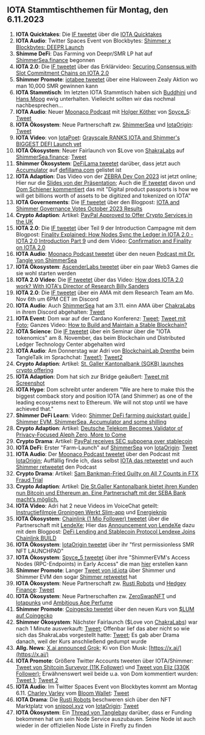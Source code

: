 ## IOTA Stammtischthemen für Montag, den 6.11.2023

1. **IOTA Quicktakes**: Die [IF tweetet](https://x.com/iota/status/1718930849364852881?s=20) über die [IOTA Quicktakes](https://www.youtube.com/watch?v=V3XJIpEeU00&list=PLMbc46iGTB_QyqqU-QwbFsrVd9-HN55i_)
2. **IOTA Audio**: Twitter Spaces Event von Blockbytes: [Shimmer x Blockbytes: DEEPR Launch](https://x.com/blockbytescom/status/1718998587571310893?s=20)
3. **Shimme DeFi**: Das Farming von Deepr/SMR LP hat auf [ShimmerSea.finance](https://shimmersea.finance/liquidity/pool/0xd56c46dde3079bb7799826c6bff217665206100b) begonnen
4. **IOTA 2.0**: Die [IF tweetet](https://x.com/iota/status/1719021403868193113?s=20) über das Erklärvideo: [Securing Consensus with Slot Commitment Chains on IOTA 2.0](https://www.youtube.com/watch?v=obTv3bbB9NQ)
5. **Shimmer Promote**: [iotabee tweetet](https://x.com/iotabee/status/1719258172999746042?s=20) über eine Haloween  Zealy Aktion wo man 10,000 SMR gewinnen kann
6. **IOTA Stammtisch**: Im letzten IOTA Stammtisch haben sich [Buddhini](https://twitter.com/Buddh1n1) und [Hans Moog](https://twitter.com/hus_qy) ewig unterhalten. Vielleicht sollten wir das nochmal nachbesprechen...
7. **IOTA Audio**: Neuer [Moonaco Podcast](https://twitter.com/MoonacoPodcast) mit [Holger Köther](https://twitter.com/HolgerKoether) von [Spyce_5](https://twitter.com/SPYCE_5): [Tweet](https://x.com/MoonacoPodcast/status/1719405918784266361?s=20)
8. **IOTA Ökosystem**: Neue Partnerschaft zw. [ShimmerSea](https://twitter.com/ShimmerSeaDEX) und [IotaOrigin](https://twitter.com/origin_iota): [Tweet](https://x.com/ShimmerSeaDEX/status/1719346013138284746?s=20)
9. **IOTA Video**: von [IotaPoet](https://twitter.com/IotaPoet): [Grayscale RANKS IOTA and Shimmer's BIGGEST DEFI Launch yet](https://www.youtube.com/watch?v=XIDeQ1nk1aw)
10. **IOTA Ökosystem**: Neuer Fairlaunch von $Love von [ShakraLabs](https://twitter.com/LabsChakra) auf [ShimmerSea.finance](https://shimmersea.finance/fairlaunch): [Tweet](https://x.com/ShimmerSeaDEX/status/1719620490183028955?s=20)
11. **Shimmer Ökosystem**: [DeFiLama tweetet](https://x.com/DefiLlama/status/1719384396547969486?s=20) darüber, dass jetzt auch [Accumulator](https://twitter.com/ACCU_DeFi) auf [defillama.com](https://defillama.com/chain/ShimmerEVM) gelistet ist
12. **IOTA Adaption**: Das Video von der [ZEBRA Dev Con 2023](https://www.zebra.com/content/dam/zebra_dam/en/video/web-production/zebra%20devcon2023-video-ats-iota-dlt-value-chains-jose-cantera-en-us.mp4.mp4) ist jetzt online; Hier nur die [Slides von der Präsentation](https://www.zebra.com/content/dam/zebra_dam/en/presentation/customer-facing/zebra-devcon2023-presentation-custumer-facing-iota-dlt-value-chains-jose-cantera-en-us.pdf); Auch die [IF tweetet](https://x.com/iota/status/1719731630955196794?s=20) davon und [Dom Schiener kommentiert](https://x.com/DomSchiener/status/1719724312192541098?s=20) das mit "Digital product passports is how we will get billions worth of assets to be digitized and tokenized on IOTA"
13. **IOTA Governements**: Die [IF tweetet](https://x.com/iota/status/1719715928928301334?s=20) über den Blogpost: [IOTA and Shimmer Governance Votes October 2023 Results](https://blog.iota.org/governance-votes-october-2023-results/)
14. **Crypto Adaption**: Artikel: [PayPal Approved to Offer Crypto Services in the UK](https://watcher.guru/news/paypal-approved-to-offer-crypto-services-in-the-uk)
15. **IOTA 2.0**: Die [IF tweetet](https://x.com/iota/status/1719746180538573151?s=20) über Teil 9 der Introduction Campagne mit dem Blogpost: [Finality Explained: How Nodes Sync the Ledger in IOTA 2.0 - IOTA 2.0 Introduction Part 9](https://blog.iota.org/finality-explained-iota20/) und dem Video: [Confirmation and Finality on IOTA 2.0](https://www.youtube.com/watch?v=4ws_E3Omn9c)
16. **IOTA Audio**: [Moonaco Podcast tweetet](https://x.com/MoonacoPodcast/status/1720032673609994402?s=20) über den neuen [Podcast mit Dr. Tangle von ShimmerSea](https://open.spotify.com/episode/69UgBa9zDXSDzjnKAtwrLi?si=7k4sqgGZSeS-ZbXiE_d51w&nd=1)
17. **IOTA Ökosystem**: [AscenderLabs tweetet](https://x.com/AscendersLabs/status/1719776743182029271?s=20) über ein paar Web3 Games die sie wohl starten werden
18. **IOTA 2.0 Video**: Die [IF tweetet](https://x.com/iota/status/1720078315510477056?s=20) über das Video: [How does IOTA 2.0 work? With IOTA's Director of Research Billy Sanders](https://www.youtube.com/watch?v=4087BFkqnKA)
19. **IOTA 2.0**: Die [IF tweetet](https://x.com/iota/status/1720108513777643559?s=20) über ein AMA mit dem Research Team am Mo. Nov 6th um 6PM CET im Discord
20. **IOTA Audio**: Auch [ShimmerSea](https://twitter.com/ShimmerSeaDEX) hat am 3.11. einn AMA über [ChakraLabs](https://twitter.com/LabsChakra) in ihrem Discord abgehalten: [Tweet](https://x.com/ShimmerSeaDEX/status/1720123605353189533?s=20)
21. **IOTA Event**: Dom war auf der Cardano Konferenz: [Tweet](https://x.com/iota/status/1720123606233911746?s=20); [Tweet mit Foto](https://x.com/iota/status/1720347805556846810?s=20); Ganzes Video: [How to Build and Maintain a Stable Blockchain?](https://www.youtube.com/watch?v=BbozFtg30nw)
22. **IOTA Science**: Die [IF tweetet](https://x.com/uzh_blockchain/status/1720132063930519855?s=20) über ein Seminar über die "IOTA tokenomics" am 8. November, das beim Blockchain und Distributed Ledger Technology Center abgehalten wird
23. **IOTA Audio**: Am Donnerstag war Adri von [BlockchainLab Drenthe](https://twitter.com/BclDrenthe) beim TangleTalk im Sprachchat: [Tweet1](https://x.com/tangle_talk/status/1720089059442479152?s=20); [Tweet2](https://x.com/tangle_talk/status/1720749690583458107?s=20)
24. **Crypto Adaption**: Artikel: [St. Galler Kantonalbank (SGKB) launches crypto offering](https://cvj.ch/en/hot-topics/news/st-galler-kantonalbank-sgkb-launches-crypto-offering/)
26. **IOTA Adaption**: Dom hat sich zur Bridge geäußert: [Tweet mit Screenshot](https://x.com/bennnni_web3/status/1720087603415003511?s=20)
27. **IOTA Hype**: Dom schreibt unter anderem "We are here to make this the biggest comback story and position IOTA (and Shimmer) as one of the leading ecosystems next to Ethereum. We will not stop until we have achieved that."
28. **Shimmer DeFi Learn**: Video: [Shimmer DeFi farming quickstart guide | Shimmer EVM, ShimmerSea, Accumulator and some shilling](https://www.youtube.com/watch?v=HsZFhF8yUSQ)
29. **Crypto Adaption**: Artikel: [Deutsche Telekom Becomes Validator of Privacy-Focused Aleph Zero, More to Come](https://cryptonews.com/news/deutsche-telekom-becomes-validator-of-privacy-focused-aleph-zero-more-to-come.htm)
30. **Crypto Drama**: Artikel: [PayPal receives SEC subpoena over stablecoin](https://blockworks.co/news/paypal-receives-sec-subpoena-over-stablecoin)
31. **IOTA DeFi**: Erster "Farm-Launch" auf [ShimmerSea](https://twitter.com/ShimmerSeaDEX) von [IotaOrigin](https://twitter.com/origin_iota): [Tweet](https://x.com/origin_iota/status/1720010468574605419?s=20)
32. **IOTA Audio**: Der [Moonaco Podcast tweetet](https://x.com/MoonacoPodcast/status/1720364162503610494?s=20) über den Podcast mit [IotaOrigin](https://open.spotify.com/episode/0eHaL22bNX4jduIipFvQoN?si=YVSEcUNqSXuEVQVJeYQWKQ&nd=1); Auffällig finde ich, dass selbst [IOTA das retweetet](https://twitter.com/iota/status/1720367131798196589) und auch [Shimmer retweetet](https://x.com/shimmernet/status/1720367131361972410?s=20) den Podcast
33. **Crypto Drama**: Artikel: [Sam Bankman-Fried Guilty on All 7 Counts in FTX Fraud Trial](https://www.coindesk.com/policy/2023/11/02/sam-bankman-fried-guilty-on-all-7-counts-in-ftx-fraud-trial/)
34. **Crypto Adaption**: Artikel: [Die St.Galler Kantonalbank bietet ihren Kunden nun Bitcoin und Ethereum an. Eine Partnerschaft mit der SEBA Bank macht’s möglich.](https://www.btc-echo.de/schlagzeilen/bitcoin-in-der-schweiz-seba-und-sgkb-fuehren-krypto-handel-ein-173900/)
35. **IOTA Video**: Adri hat 2 neue Videos im VoiceChat geteilt: [Instructiefilmpje Groningen Werkt Slim-app](https://www.youtube.com/watch?v=RKzess5xQt4) und [Energieknip](https://www.youtube.com/watch?v=NTtnH0mPVlk)
36. **IOTA Ökosystem**: [Chainlink (1 Mio Follower) tweetet](https://x.com/chainlink/status/1720448126677336341?s=20) über die Partnerschaft mit [LendeXe](https://twitter.com/LendeXeFinance); Hier das [Announcement von LendeXe](https://x.com/LendeXeFinance/status/1720446445235359913?s=20) dazu mit dem Blogpost: [DeFi Lending and Stablecoin Protocol Lendexe Joins Chainlink BUILD](https://medium.com/@LendeXeFinance/defi-lending-and-stablecoin-protocol-lendexe-joins-chainlink-build-6aabd45cfce9)
37. **IOTA Ökosystem**: [IotaOrigin tweetet](https://x.com/origin_iota/status/1720401657773617429?s=20) über ihr "first permissionless SMR NFT LAUNCHPAD"
38. **IOTA Ökosystem**: [Spyce_5 tweetet](https://x.com/SPYCE_5/status/1720417877805666334?s=20) über ihre "ShimmerEVM's Access Nodes (RPC-Endpoints) in Early Access" die man [hier](https://spyce5.com/dedicated-nodes/) erstellen kann
39. **Shimmer Promote**: Langer [Tweet von id.iota](https://x.com/id_iota/status/1720815916043166036?s=20) über Shimmer und Shimmer EVM den sogar [Shimmer retweetet](https://x.com/shimmernet/status/1721427458715431147?s=20) hat
40. **IOTA Ökosystem**: Neue Partnerschaft zw. [Rusti Robots](https://twitter.com/RustyRobotCC) und [Hedgey Finance](https://twitter.com/hedgeyfinance): [Tweet](https://x.com/RustyRobotCC/status/1720787272486752660?s=20)
41. **IOTA Ökosystem**: Neue Partnerschaften zw. [ZeroSwapNFT](https://twitter.com/ZeroSwapNFT_) und [Iotapunks](https://twitter.com/IotaPunks_71) und [Ambitious Ape Perfume](https://twitter.com/AmbitiousApeP)
42. **Shimmer Promote**: [Coingecko tweetet](https://x.com/CoingeckoLineup/status/1720602330238767460?s=20) über den neuen Kurs von [$LUM auf Coingecko](https://www.coingecko.com/en/coins/shimmersea-lum)
43. **Shimmer Ökosystem**: Nächster Fairlaunch ($Love von [ChakraLabs](https://twitter.com/LabsChakra)) war nach 1 Minute ausverkauft: [Tweet](https://x.com/ShimmerSeaDEX/status/1720885454793269273?s=20); Offenbar lief das aber nicht so wie sich das ShakraLabs vorgestellt hatte: [Tweet](https://x.com/LabsChakra/status/1721004399487590619?s=20); Es gab aber Drama danach, weil der Kurs anschließend gedumpt wurde
44. **Allg. News**: [X.ai announced Grok](https://x.com/xai/status/1721027348970238035?s=20); Ki von Elon Musk: [https://x.ai/](https://x.ai/)
45. **IOTA Promote**: Größere Twitter Accounts tweeten über IOTA/Shimmer: [Tweet von Shitcoin Surveyor (11K Follower)](https://x.com/CoinSurveyor/status/1720831005148234005?s=20) und [Tweet von Eliz (330K Follower)](https://x.com/eliz883/status/1720925352774476211?s=20); Erwähnenswert weil beide u.a. von Dom kommentiert wurden: [Tweet 1](https://x.com/DomSchiener/status/1721047194088657155?s=20); [Tweet 2](https://x.com/DomSchiener/status/1721043579739455961?s=20)
46. **IOTA Audio**: Im Twitter Spaces Event von Blockbytes kommt am Montag 6.11. [Charley Varley](https://twitter.com/c_varley) vom [Bloom Wallet](https://twitter.com/bloomwalletio): [Tweet](https://x.com/blockbytescom/status/1721359669476598203?s=20)
47. **IOTA Drama**: Die [Rusti Robots](https://twitter.com/RustyRobotCC) beschweren sich über den NFT Marktplatz von [snipool.xyz](https://www.snippool.xyz/Collections) von [IotaOrigin](https://twitter.com/origin_iota): [Tweet](https://x.com/DigidusPrime/status/1721352969730576779?s=20)
48. **IOTA Ökosystem**: Ein [Thread von Tanglebay](https://x.com/tanglebay/status/1721243454787768701?s=20) darüber, dass er Funding bekommen hat um sein Node Service auszubauen. Seine Node ist auch wieder in der offiziellen Node Liste in Firefly zu finden
